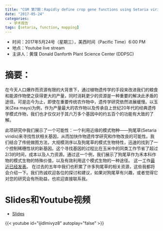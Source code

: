 ```yaml
---
title: "CGM 第7期：Rapidly define crop gene functions using Setaria viridis as a model"
date: "2017-05-24"
categories:
  - 学术报告
tags: [setaria, function, mapping]
---
```


- 时间：2017年5月24号（星期三），美西时间（Pacific Time）6:00 PM
- 地点：Youtube live stream
- 主讲人：黄璞  Donald Danforth Plant Science Center (DDPSC)

# 摘要：

在今天人口爆炸而资源有限的大背景下，通过植物遗传学的手段来改进我们的粮食和能源作物使之获得更大的产量，同时消耗更少的资源是一种重要的解决此矛盾的途径。可是迄今为止，即使在重要传统农作物中，遗传学研究依然进展缓慢。以玉米(Zea mays)为例，作为产量最大的农作物以及传承自上世纪20年代的经典遗传学模式作物，我们也才仅仅对于其六万多个基因中的约五百个的功能有大致的了解。
       
此项研究中我们展示了一个可能性：一个利用近缘的模式物种——狗尾草(Setaria viridis)来寻找性状相关基因，从而加快作物遗传学研究和作物改良的可能性。我们结合了传统做图方法，大规模测序以及狗尾草的模式生物特性，迅速的找到了一个控制稀穗性状的新基因。这个寻找基因的过程比在玉米中的同类工作节省了超过2/3的时间，成本以及人力资源。通过这一个例，我们展示了狗尾草作为禾本科作物的模式生物的特殊价值，以及有效利用这个模式生物的一种途径。
这一工作[最近已经发表](https://www.nature.com/articles/nplants201754)。
在过去的五年中我们也积累了许多狗尾草的相关资源，这些我都将会介绍一下。我们热诚欢迎各位的探讨和建议，如果对狗尾草有兴趣，或者觉得它对您的研究会有所助益，也欢迎直接联系我。

# Slides和Youtube视频

- [Slides](https://drive.google.com/open?id=0B5AMUSPwO4lreklBWVJrX3FYdGs)

{{< youtube id="ijidlmivyz8" autoplay="false" >}}


